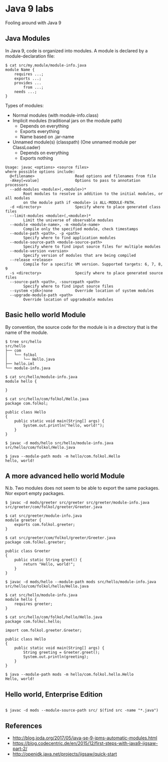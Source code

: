 # Java 9 labs

Fooling around with Java 9

## Java Modules

In Java 9, code is organized into modules. A module is declared by a module-declaration file:

```
$ cat src/my.module/module-info.java
module Name {
	requires ...;
	exports ...;
	provides ...
		from ...;
	needs ...;
}
```

Types of modules:
- Normal modules (with module-info.class)
- Implicit modules (traditional jars on the module path)
	- Depends on everything
	- Exports everything
	- Name based on .jar-name
- Unnamed module(s) (classpath) (One unnamed module per ClassLoader)
	- Depends on everything
	- Exports nothing


```
Usage: javac <options> <source files>
where possible options include:
  @<filename>                  Read options and filenames from file
  -Akey[=value]                Options to pass to annotation processors
  --add-modules <module>(,<module>)*
        Root modules to resolve in addition to the initial modules, or all modules
        on the module path if <module> is ALL-MODULE-PATH.
  -d <directory>               Specify where to place generated class files
  --limit-modules <module>(,<module>)*
        Limit the universe of observable modules
  --module <module-name>, -m <module-name>
        Compile only the specified module, check timestamps
  --module-path <path>, -p <path>
        Specify where to find application modules
  --module-source-path <module-source-path>
        Specify where to find input source files for multiple modules
  --module-version <version>
        Specify version of modules that are being compiled
  --release <release>
        Compile for a specific VM version. Supported targets: 6, 7, 8, 9
  -s <directory>               Specify where to place generated source files
  --source-path <path>, -sourcepath <path>
        Specify where to find input source files
  --system <jdk>|none          Override location of system modules
  --upgrade-module-path <path>
        Override location of upgradeable modules
```

## Basic hello world Module

By convention, the source code for the module is in a directory that is the name of the module.

```
$ tree src/hello
src/hello
├── com
│   └── folkol
│       └── Hello.java
├── hello.iml
└── module-info.java

$ cat src/hello/module-info.java
module hello {

}

$ cat src/hello/com/folkol/Hello.java
package com.folkol;

public class Hello
{
    public static void main(String[] args) {
        System.out.println("hello, world!");
    }
}
```

```
$ javac -d mods/hello src/hello/module-info.java src/hello/com/folkol/Hello.java
```

```
$ java --module-path mods -m hello/com.folkol.Hello
hello, world!
```

## A more advanced hello world Module

N.b. Two modules does not seem to be able to export the same packages. Nor export empty packages.

```
$ javac -d mods/greeter src/greeter src/greeter/module-info.java src/greeter/com/folkol/greeter/Greeter.java

$ cat src/greeter/module-info.java
module greeter {
    exports com.folkol.greeter;
}

$ cat src/greeter/com/folkol/greeter/Greeter.java
package com.folkol.greeter;

public class Greeter
{
    public static String greet() {
        return "Hello, world!";
    }
}
```

```
$ javac -d mods/hello --module-path mods src/hello/module-info.java src/hello/com/folkol/hello/Hello.java

$ cat src/hello/module-info.java
module hello {
    requires greeter;
}

$ cat src/hello/com/folkol/hello/Hello.java
package com.folkol.hello;

import com.folkol.greeter.Greeter;

public class Hello
{
    public static void main(String[] args) {
        String greeting = Greeter.greet();
        System.out.println(greeting);
    }
}
```

```
$ java --module-path mods -m hello/com.folkol.hello.Hello
Hello, world!
```

## Hello world, Enterprise Edition

```

```

```
$ javac -d mods --module-source-path src/ $(find src -name "*.java")
```

## References

- http://blog.joda.org/2017/05/java-se-9-jpms-automatic-modules.html
- https://blog.codecentric.de/en/2015/12/first-steps-with-java9-jigsaw-part-2/
- http://openjdk.java.net/projects/jigsaw/quick-start

